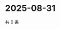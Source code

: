 # 2025-08-31

共 0 条

<!-- BEGIN ZHIHUVIDEO -->
<!-- 最后更新时间 Sun Aug 31 2025 12:12:47 GMT+0800 (China Standard Time) -->

<!-- END ZHIHUVIDEO -->
